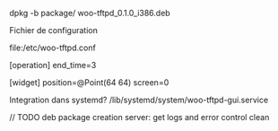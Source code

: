 



dpkg -b package/  woo-tftpd_0.1.0_i386.deb




Fichier de configuration

file:/etc/woo-tftpd.conf

[operation]
end_time=3

[widget]
position=@Point(64 64)
screen=0



Integration dans systemd?
/lib/systemd/system/woo-tftpd-gui.service



// TODO
deb package creation
server: get logs and error control clean
